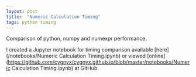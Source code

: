 ```yaml
---
layout: post
title:  "Numeric Calculation Timing"
tags: python timing
---
```

Comparison of python, numpy and numexpr performance.

I created a Jupyter notebook for
timing comparison
available [here](/notebooks/Numeric Calculation Timing.ipynb)
or viewed [online](https://github.com/cygnyx/cygnyx.github.io/blob/master/notebooks/Numeric Calculation Timing.ipynb) at GitHub.
